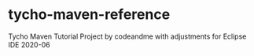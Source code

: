 # tycho-maven-reference
Tycho Maven Tutorial Project by codeandme with adjustments for Eclipse IDE 2020-06
